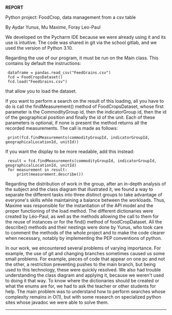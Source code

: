 **REPORT**

Python project: FoodCrop, data management from a csv table

By Aydar Yunus, Mu Maxime, Foray Leo-Paul

We developed on the Pycharm IDE because we were already using it and its use is intuitive.
The code was shared in git via the school gitlab, and we used the version of Python 3.10.

Regarding the use of our program, it must be run on the Main class.
This contains by default the instructions:

     dataframe = pandas.read_csv("FeedGrains.csv")
     fcd = FoodCropsDataset()
     fcd.load("FeedGrains.csv")

that allow you to load the dataset.

If you want to perform a search on the result of this loading, all you have to do is call the findMeasurement() method of FoodCropsDataset, whose first parameter is the CommodityGroup id, then the indicatorGroup id, then the id of the geographical position and finally the id of the unit. Each of these parameters is optional, if none is present the method returns all the recorded measurements.
The call is made as follows:

     print(fcd.findMeasurements(commodityGroupId, indicatorGroupId, geographicalLocationId, unitId))


If you want the display to be more readable, add this instead:

     result = fcd.findMeasurements(commodityGroupId, indicatorGroupId, geographicalLocationId, unitId)
     for measurement in result:
         print(measurement.describe())

Regarding the distribution of work in the group, after an in-depth analysis of the subject and the class diagram that illustrated it,
we found a way to separate the different tasks into three distinct groups to take advantage of everyone's skills while maintaining a balance between the workloads.
Thus, Maxime was responsible for the instantiation of the API model and the proper functioning of the load method.
The different dictionaries were created by Léo-Paul, as well as the methods allowing the call to them for the reuse of instances or for the find() method of foodCropDataset.
All the describe() methods and their nestings were done by Yunus, who took care to comment the methods of the whole project and to make the code clearer when necessary, notably by implementing the PEP conventions of python.

In our work, we encountered several problems of varying importance. For example, the use of git and changing branches sometimes caused us some small problems. For example, pieces of code that appear on one pc and not the other, a restriction preventing pushes to the main branch, but being used to this technology, these were quickly resolved. We also had trouble understanding the class diagram and applying it, because we weren't used to doing it that way. To know where the dictionaries should be created or what the enums are for, we had to ask the teacher or other students for help. The main problem was to understand how to perform searches whose complexity remains in O(1), but with some research on specialized python sites whose javadoc we were able to solve them.

-----------------------------------------------------------------------------------------------------
